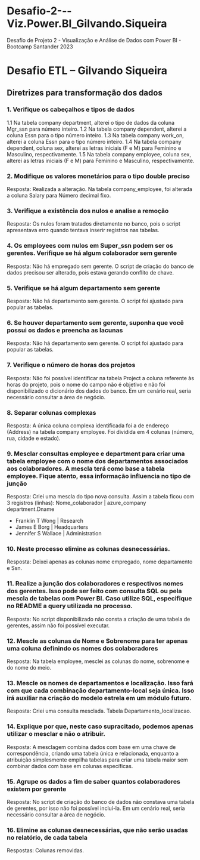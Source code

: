 # Desafio-2---Viz.Power.BI_Gilvando.Siqueira
Desafio de Projeto 2 - Visualização e Análise de Dados com Power BI - Bootcamp Santander 2023

# Desafio ETL – Gilvando Siqueira

## Diretrizes para transformação dos dados

### 1. Verifique os cabeçalhos e tipos de dados
1.1 Na tabela company department, alterei o tipo de dados da coluna Mgr_ssn para número inteiro.
1.2 Na tabela company dependent, alterei a coluna Essn para o tipo número inteiro.
1.3 Na tabela company work_on, alterei a coluna Essn para o tipo número inteiro.
1.4 Na tabela company dependent, coluna sex, alterei as letras iniciais (F e M) para Feminino e Masculino, respectivamente.
1.5 Na tabela company employee, coluna sex, alterei as letras iniciais (F e M) para Feminino e Masculino, respectivamente.

### 2. Modifique os valores monetários para o tipo double preciso
Resposta: Realizada a alteração. Na tabela company_employee, foi alterada a coluna Salary para Número decimal fixo.

### 3. Verifique a existência dos nulos e analise a remoção
Resposta: Os nulos foram tratados diretamente no banco, pois o script apresentava erro quando tentava inserir registros nas tabelas.

### 4. Os employees com nulos em Super_ssn podem ser os gerentes. Verifique se há algum colaborador sem gerente
Resposta: Não há empregado sem gerente. O script de criação do banco de dados precisou ser alterado, pois estava gerando conflito de chave.

### 5. Verifique se há algum departamento sem gerente
Resposta: Não há departamento sem gerente. O script foi ajustado para popular as tabelas.

### 6. Se houver departamento sem gerente, suponha que você possui os dados e preencha as lacunas
Resposta: Não há departamento sem gerente. O script foi ajustado para popular as tabelas.

### 7. Verifique o número de horas dos projetos
Resposta: Não foi possível identificar na tabela Project a coluna referente às horas do projeto, pois o nome do campo não é objetivo e não foi disponibilizado o dicionário dos dados do banco. Em um cenário real, seria necessário consultar a área de negócio.

### 8. Separar colunas complexas
Resposta: A única coluna complexa identificada foi a de endereço (Address) na tabela company employee. Foi dividida em 4 colunas (número, rua, cidade e estado).

### 9. Mesclar consultas employee e department para criar uma tabela employee com o nome dos departamentos associados aos colaboradores. A mescla terá como base a tabela employee. Fique atento, essa informação influencia no tipo de junção
Resposta: Criei uma mescla do tipo nova consulta. Assim a tabela ficou com 3 registros (linhas): Nome_colaborador | azure_company department.Dname
- Franklin T Wong | Research
- James E Borg | Headquarters
- Jennifer S Wallace | Administration

### 10. Neste processo elimine as colunas desnecessárias.
Resposta: Deixei apenas as colunas nome empregado, nome departamento e Ssn.

### 11. Realize a junção dos colaboradores e respectivos nomes dos gerentes. Isso pode ser feito com consulta SQL ou pela mescla de tabelas com Power BI. Caso utilize SQL, especifique no README a query utilizada no processo.
Resposta: No script disponibilizado não consta a criação de uma tabela de gerentes, assim não foi possível executar.

### 12. Mescle as colunas de Nome e Sobrenome para ter apenas uma coluna definindo os nomes dos colaboradores
Resposta: Na tabela employee, mesclei as colunas do nome, sobrenome e do nome do meio.

### 13. Mescle os nomes de departamentos e localização. Isso fará com que cada combinação departamento-local seja única. Isso irá auxiliar na criação do modelo estrela em um módulo futuro.
Resposta: Criei uma consulta mesclada. Tabela Departamento_localizacao.

### 14. Explique por que, neste caso supracitado, podemos apenas utilizar o mesclar e não o atribuir.
Resposta: A mesclagem combina dados com base em uma chave de correspondência, criando uma tabela única e relacionada, enquanto a atribuição simplesmente empilha tabelas para criar uma tabela maior sem combinar dados com base em colunas específicas.

### 15. Agrupe os dados a fim de saber quantos colaboradores existem por gerente
Resposta: No script de criação do banco de dados não constava uma tabela de gerentes, por isso não foi possível incluí-la. Em um cenário real, seria necessário consultar a área de negócio.

### 16. Elimine as colunas desnecessárias, que não serão usadas no relatório, de cada tabela
Respostas: Colunas removidas.


